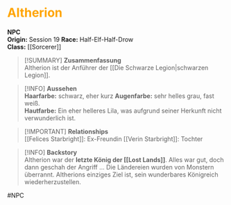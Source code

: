 # <font color = "orange">Altherion</font>

**NPC**  
**Origin:** Session 19
**Race:** Half-Elf-Half-Drow  
**Class:** [[Sorcerer]]

>[!SUMMARY] **Zusammenfassung**  
>Altherion ist der Anführer der [[Die Schwarze Legion|schwarzen Legion]].

>[!INFO] **Aussehen**  
>**Haarfarbe:** schwarz, eher kurz
>**Augenfarbe:** sehr helles grau, fast weiß.  
>**Hautfarbe:** Ein eher helleres Lila, was aufgrund seiner Herkunft nicht verwunderlich ist.

>[!IMPORTANT] **Relationships**  
>[[Felices Starbright]]: Ex-Freundin
>[[Verin Starbright]]: Tochter

>[!INFO] **Backstory**  
>Altherion war der **letzte König der [[Lost Lands]]**. Alles war gut, doch dann geschah der Angriff ... Die Ländereien wurden von Monstern überrannt. Altherions einziges Ziel ist, sein wunderbares Königreich wiederherzustellen.

#NPC 